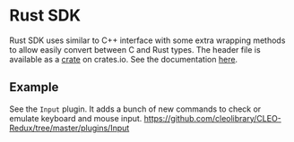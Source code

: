 # Rust SDK

Rust SDK uses similar to C++ interface with some extra wrapping methods to allow easily convert between C and Rust types. The header file is available as a [crate](https://crates.io/crates/cleo_redux_sdk) on crates.io. See the documentation [here](https://docs.rs/cleo_redux_sdk/latest/).

## Example

See the `Input` plugin. It adds a bunch of new commands to check or emulate keyboard and mouse input. 
https://github.com/cleolibrary/CLEO-Redux/tree/master/plugins/Input

